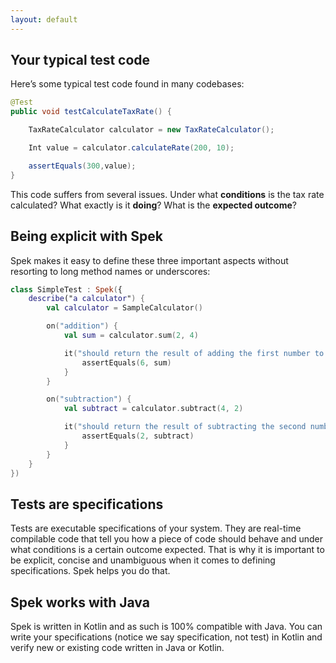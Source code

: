 ```yaml
---
layout: default
---
```


## Your typical test code
Here’s some typical test code found in many codebases:

```java
@Test
public void testCalculateTaxRate() {

    TaxRateCalculator calculator = new TaxRateCalculator();

    Int value = calculator.calculateRate(200, 10);

    assertEquals(300,value);
}
```

This code suffers from several issues. Under what **conditions** is the tax rate calculated? What exactly is it **doing**? What is the **expected outcome**?


## Being explicit with Spek
Spek makes it easy to define these three important aspects without resorting to long method names or underscores:

```kotlin
class SimpleTest : Spek({
    describe("a calculator") {
        val calculator = SampleCalculator()

        on("addition") {
            val sum = calculator.sum(2, 4)

            it("should return the result of adding the first number to the second number") {
                assertEquals(6, sum)
            }
        }

        on("subtraction") {
            val subtract = calculator.subtract(4, 2)

            it("should return the result of subtracting the second number from the first number") {
                assertEquals(2, subtract)
            }
        }
    }
})
```

## Tests are specifications
Tests are executable specifications of your system. They are real-time compilable code that tell you how a piece of code should behave and under what conditions is a certain outcome expected. That is why it is important to be explicit, concise and unambiguous when it comes to defining specifications. Spek helps you do that.

## Spek works with Java
Spek is written in Kotlin and as such is 100% compatible with Java. You can write your specifications (notice we say specification, not test) in Kotlin and verify new or existing code written in Java or Kotlin.
